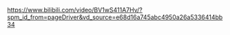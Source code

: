 https://www.bilibili.com/video/BV1wS411A7Hv/?spm_id_from=pageDriver&vd_source=e68d16a745abc4950a26a5336414bb34